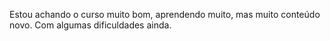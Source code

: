 Estou achando o curso muito bom, aprendendo muito, mas muito conteúdo novo. Com algumas dificuldades ainda.